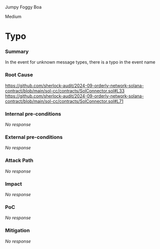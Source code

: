 Jumpy Foggy Boa

Medium

# Typo

### Summary

In the event for unknown message types, there is a typo in the event name

### Root Cause

https://github.com/sherlock-audit/2024-09-orderly-network-solana-contract/blob/main/sol-cc/contracts/SolConnector.sol#L33
https://github.com/sherlock-audit/2024-09-orderly-network-solana-contract/blob/main/sol-cc/contracts/SolConnector.sol#L71

### Internal pre-conditions

_No response_

### External pre-conditions

_No response_

### Attack Path

_No response_

### Impact

_No response_

### PoC

_No response_

### Mitigation

_No response_